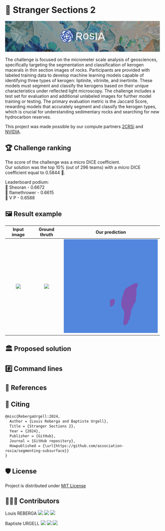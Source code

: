 # 🔬 Stranger Sections 2

<img src='assets/stranger-sections-2.png'>

The challenge is focused on the micrometer scale analysis of geosciences, specifically targeting the segmentation and classification of kerogen macerals in thin section images of rocks. Participants are provided with labeled training data to develop machine learning models capable of identifying three types of kerogen: liptinite, vitrinite, and inertinite. These models must segment and classify the kerogens based on their unique characteristics under reflected light microscopy. The challenge includes a test set for evaluation and additional unlabeled images for further model training or testing. The primary evaluation metric is the Jaccard Score, rewarding models that accurately segment and classify the kerogen types, which is crucial for understanding sedimentary rocks and searching for new hydrocarbon reserves.

This project was made possible by our compute partners [2CRSi](https://2crsi.com/) and [NVIDIA](https://www.nvidia.com/).

## 🏆 Challenge ranking
The score of the challenge was a micro DICE coefficient.  
Our solution was the top 10% (out of 296 teams) with a micro DICE coefficient equal to 0.5844 🎉.

Leaderboard podium:  
🥇 Sheoran - 0.6672  
🥈 flamethrower - 0.6615   
🥉 V P - 0.6588 

## 🖼️ Result example

Input image | Ground thruth | Our prediction
:--------------------:|:--------------------:|:--------------------:|
![](assets/aerial.png) | ![](assets/label.png) | ![](assets/pred.png)

## 🏛️ Proposed solution

## #️⃣ Command lines

## 🔬 References

## 📝 Citing

```
@misc{RebergaUrgell:2024,
  Author = {Louis Reberga and Baptiste Urgell},
  Title = {Stranger Sections 2},
  Year = {2024},
  Publisher = {GitHub},
  Journal = {GitHub repository},
  Howpublished = {\url{https://github.com/association-rosia/segmenting-subsurface}}
}
```

## 🛡️ License

Project is distributed under [MIT License](https://github.com/association-rosia/segmenting-subsurface/blob/main/LICENSE)

## 👨🏻‍💻 Contributors

Louis
REBERGA <a href="https://twitter.com/rbrgAlou"><img src="https://abs.twimg.com/favicons/twitter.3.ico" width="18px"/></a> <a href="https://www.linkedin.com/in/louisreberga/"><img src="https://static.licdn.com/sc/h/akt4ae504epesldzj74dzred8" width="18px"/></a> <a href="louis.reberga@gmail.com"><img src="https://www.google.com/a/cpanel/aqsone.com/images/favicon.ico" width="18px"/></a>

Baptiste
URGELL <a href="https://twitter.com/Baptiste2108"><img src="https://abs.twimg.com/favicons/twitter.3.ico" width="18px"/></a> <a href="https://www.linkedin.com/in/baptiste-urgell/"><img src="https://static.licdn.com/sc/h/akt4ae504epesldzj74dzred8" width="18px"/></a> <a href="baptiste.u@gmail.com"><img src="https://www.google.com/a/cpanel/aqsone.com/images/favicon.ico" width="18px"/></a> 
